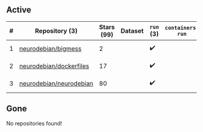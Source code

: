## Active
| # | Repository (3) | Stars (99) | Dataset | `run` (3) | `containers-run` | Last Modified |
| --- | --- | --- | --- | --- | --- | --- |
| 1 | [neurodebian/bigmess](https://github.com/neurodebian/bigmess) | 2 |  | :heavy_check_mark: |  | 2025-08-25 14:46:17+00:00 |
| 2 | [neurodebian/dockerfiles](https://github.com/neurodebian/dockerfiles) | 17 |  | :heavy_check_mark: |  | 2025-09-23 14:32:26+00:00 |
| 3 | [neurodebian/neurodebian](https://github.com/neurodebian/neurodebian) | 80 |  | :heavy_check_mark: |  | 2025-09-28 14:11:30+00:00 |

## Gone
No repositories found!
